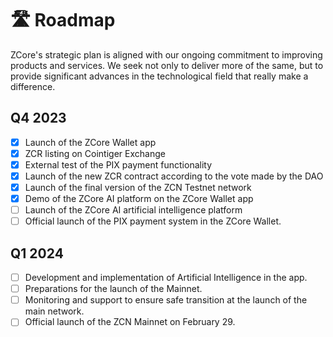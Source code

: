 # 🛣 Roadmap

ZCore's strategic plan is aligned with our ongoing commitment to improving products and services. We seek not only to deliver more of the same, but to provide significant advances in the technological field that really make a difference.

## Q4 2023

* [x] Launch of the ZCore Wallet app
* [x] ZCR listing on Cointiger Exchange
* [x] External test of the PIX payment functionality
* [x] Launch of the new ZCR contract according to the vote made by the DAO
* [x] Launch of the final version of the ZCN Testnet network
* [x] Demo of the ZCore AI platform on the ZCore Wallet app
* [ ] Launch of the ZCore AI artificial intelligence platform
* [ ] Official launch of the PIX payment system in the ZCore Wallet.

## Q1 2024

* [ ] Development and implementation of Artificial Intelligence in the app.
* [ ] Preparations for the launch of the Mainnet.
* [ ] Monitoring and support to ensure safe transition at the launch of the main network.
* [ ] Official launch of the ZCN Mainnet on February 29.

